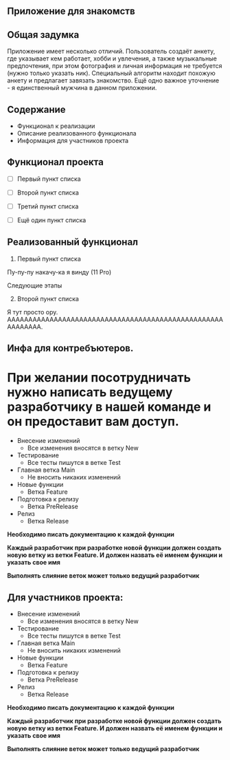 ## Приложение для знакомств

## Общая задумка
Приложение имеет несколько отличий. Пользователь создаёт анкету, где указывает кем работает, хобби и увлечения, а также музыкальные предпочтения, при этом фотография и личная информация не требуется (нужно только указать ник). Специальный алгоритм находит похожую анкету и предлагает завязать знакомство. Ещё одно важное уточнение - я единственный мужчина в данном приложении.


## Содержание
- Функционал к реализации
- Описание реализованного функционала
- Информация для участников проекта


## Функционал проекта
 - [ ] Первый пункт списка
 - [ ] Второй пункт списка
 - [ ] Третий пункт списка
 - [ ] Ещё один пункт списка


## Реализованный функционал

1. Первый пункт списка

Пу-пу-пу накачу-ка я винду (11 Pro)

Следующие этапы


2. Второй пункт списка

Я тут просто ору. ААААААААААААААААААААААААААААААААААААААААААААААААААААААААААА. 


## Инфа для контребъютеров.

# При желании посотрудничать нужно написать ведущему разработчику в нашей команде и он предоставит вам доступ.

- Внесение изменений
	- Все изменения вносятся в ветку New
- Тестирование
	- Все тесты пишутся в ветке Test
- Главная ветка Main
	- Не вносить никаких изменений
- Новые функции 
	- Ветка Feature
- Подготовка к релизу
	- Ветка PreRelease
- Релиз
	- Ветка Release

**Необходимо писать документацию к каждой функции**

**Каждый разработчик при разработке новой функции должен создать новую ветку из ветки Feature. И должен назвать её именем функции и указать свое имя**

**Выполнять слияние веток может только ведущий разработчик**


## Для участников проекта:

- Внесение изменений
	- Все изменения вносятся в ветку New
- Тестирование
	- Все тесты пишутся в ветке Test
- Главная ветка Main
	- Не вносить никаких изменений
- Новые функции 
	- Ветка Feature
- Подготовка к релизу
	- Ветка PreRelease
- Релиз
	- Ветка Release

**Необходимо писать документацию к каждой функции**

**Каждый разработчик при разработке новой функции должен создать новую ветку из ветки Feature. И должен назвать её именем функции и указать свое имя**

**Выполнять слияние веток может только ведущий разработчик**

